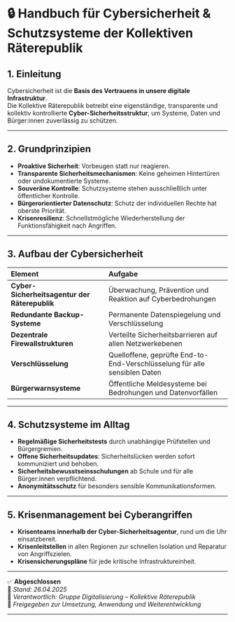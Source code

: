 # 🔒 Handbuch für Cybersicherheit & Schutzsysteme der Kollektiven Räterepublik

## 1. Einleitung

Cybersicherheit ist die **Basis des Vertrauens in unsere digitale Infrastruktur**.  
Die Kollektive Räterepublik betreibt eine eigenständige, transparente und kollektiv kontrollierte **Cyber-Sicherheitsstruktur**, um Systeme, Daten und Bürger:innen zuverlässig zu schützen.

---

## 2. Grundprinzipien

- **Proaktive Sicherheit**: Vorbeugen statt nur reagieren.
- **Transparente Sicherheitsmechanismen**: Keine geheimen Hintertüren oder undokumentierte Systeme.
- **Souveräne Kontrolle**: Schutzsysteme stehen ausschließlich unter öffentlicher Kontrolle.
- **Bürgerorientierter Datenschutz**: Schutz der individuellen Rechte hat oberste Priorität.
- **Krisenresilienz**: Schnellstmögliche Wiederherstellung der Funktionsfähigkeit nach Angriffen.

---

## 3. Aufbau der Cybersicherheit

| Element | Aufgabe |
|:---|:---|
| **Cyber-Sicherheitsagentur der Räterepublik** | Überwachung, Prävention und Reaktion auf Cyberbedrohungen |
| **Redundante Backup-Systeme** | Permanente Datenspiegelung und Verschlüsselung |
| **Dezentrale Firewallstrukturen** | Verteilte Sicherheitsbarrieren auf allen Netzwerkebenen |
| **Verschlüsselung** | Quelloffene, geprüfte End-to-End-Verschlüsselung für alle sensiblen Daten |
| **Bürgerwarnsysteme** | Öffentliche Meldesysteme bei Bedrohungen und Datenvorfällen |

---

## 4. Schutzsysteme im Alltag

- **Regelmäßige Sicherheitstests** durch unabhängige Prüfstellen und Bürgergremien.
- **Offene Sicherheitsupdates**: Sicherheitslücken werden sofort kommuniziert und behoben.
- **Sicherheitsbewusstseinsschulungen** ab Schule und für alle Bürger:innen verpflichtend.
- **Anonymitätsschutz** für besonders sensible Kommunikationsformen.

---

## 5. Krisenmanagement bei Cyberangriffen

- **Krisenteams innerhalb der Cyber-Sicherheitsagentur**, rund um die Uhr einsatzbereit.
- **Krisenleitstellen** in allen Regionen zur schnellen Isolation und Reparatur von Angriffszielen.
- **Krisensicherungspläne** für jede kritische Infrastruktureinheit.

---

✅ **Abgeschlossen**  
📅 *Stand: 26.04.2025*  
🏩 *Verantwortlich: Gruppe Digitalisierung – Kollektive Räterepublik*  
🔐 *Freigegeben zur Umsetzung, Anwendung und Weiterentwicklung*

---
